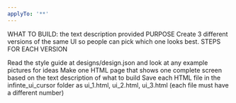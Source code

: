 ```yaml
---
applyTo: '**'
---
```

WHAT TO BUILD: the text description provided
PURPOSE
Create 3 different versions of the same UI so people can pick which one looks best.
STEPS FOR EACH VERSION


Read the style guide at designs/design.json and look at any example pictures for ideas
Make one HTML page that shows one complete screen based on the text description of what to build
Save each HTML file in the infinte_ui_cursor folder as ui_1.html, ui_2.html, ui_3.html (each file must have a different number)
